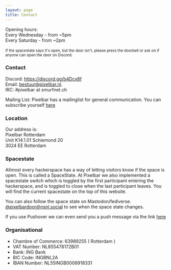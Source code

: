 ```yaml
---
layout: page
title: Contact
---
```


<p class="message">
  Opening hours: <br /> Every Wednesday - from ~5pm <br /> Every Saturday - from ~2pm <br /><br /><small>If the spacestate says it's open, but the door isn't, please press the doorbell or ask on if anyone can open the door on Discord.</small>
</p>

### Contact

Discord: <a href="https://discord.gg/b4Dcx8f">https://discord.gg/b4Dcx8f</a><br />
Email: <a href="mailto:bestuur@pixelbar.nl">bestuur@pixelbar.nl.</a><br />
IRC: #pixelbar at smurfnet.ch

Mailing List: Pixelbar has a mailinglist for general communication. You can subscribe yourself <a href="https://www.pixelbar.nl/joinlist/">here</a>

### Location

Our address is:<br />
Pixelbar Rotterdam <br />
Unit K14.1.01
Schiemond 20<br />
3024 EE Rotterdam


### Spacestate

Allmost every hackerspace has a way of letting visitors know if the space is open. This is called a SpaceState. At Pixelbar we also implemented a spacestate switch which is toggled by the first participant entering the hackerspace, and is toggled to close when the last participant leaves. You will find the current spacestate on the top of this website. 

You can also follow the space state on Mastodon/fediverse. <a href="https://hsnl.social/@pixelbar_door" rel="me">@pixelbardoor@nsnl.social</a> to see when the space state changes. 

If you use Pushover we can even send you a push message via the link <a href="https://pushover.net/subscribe/PixelbarSpacestate-gbQgUDCwh2Yi8L5">here</a>

### Organisational

* Chambre of Commerce: 63989255 ( Rotterdam )
* VAT Number: NL855478172B01
* Bank: ING Bank
* BIC Code: INGBNL2A
* IBAN Number: NL55INGB0006918331
